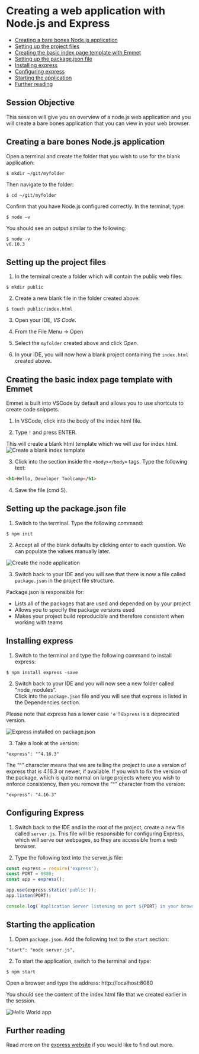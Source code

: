 # Creating a web application with Node.js and Express

* [Creating a bare bones Node.js application](#node)  
* [Setting up the project files](#setup)  
* [Creating the basic index page template with Emmet](#emmet)
* [Setting up the package.json file](#package)
* [Installing express](#express)
* [Configuring express](#confexpress)
* [Starting the application](#start)
* [Further reading](#further)

## Session Objective
This session will give you an overview of a node.js web application and you will create a bare bones application that you can view in your web browser.

<a name="node"></a>
## Creating a bare bones Node.js application

Open a terminal and create the folder that you wish to use for the blank application:

```
$ mkdir ~/git/myfolder
```
Then navigate to the folder:

```
$ cd ~/git/myfolder
```

Confirm that you have Node.js configured correctly.  In the terminal, type:

```
$ node –v
```
You should see an output similar to the following:

```
$ node -v 
v6.10.3
```
<a name="setup"></a>
## Setting up the project files

1. In the terminal create a folder which will contain the public web files:
```
$ mkdir public
```

2. Create a new blank file in the folder created above:

```
$ touch public/index.html
```

3. Open your IDE, *VS Code*.

4. From the File Menu -> Open

5. Select the `myfolder` created above and click *Open*.

6. In your IDE, you will now how a blank project containing the `index.html` created above.

<a name="emmet"></a>
## Creating the basic index page template with Emmet
Emmet is built into VSCode by default and allows you to use shortcuts to create code snippets.

1. In VSCode, click into the body of the index.html file.
 
2. Type `!` and press ENTER.

This will create a blank html template which we will use for index.html.
<img src="./resources/session_03_index_template.png" alt="Create a blank index template" />

3. Click into the section inside the `<body></body>` tags. Type the following text:

```html
<h1>Hello, Developer Toolcamp</h1>
```

4. Save the file (cmd S).

<a name="package"></a>
## Setting up the package.json file

1. Switch to the terminal.  Type the following command:

```
$ npm init
```

2. Accept all of the blank defaults by clicking enter to each question.  We can populate the values manually later.
<img src="./resources/session_03_npm_init.png" alt="Create the node application" />

3. Switch back to your IDE and you will see that there is now a file called `package.json` in the project file structure.

Package.json is responsible for:
* Lists all of the packages that are used and depended on by your project
* Allows you to specify the package versions used
* Makes your project build reproducible and therefore consistent when working with teams

<a name="express"></a>
## Installing express
1. Switch to the terminal and type the following command to install express:

```
$ npm install express -save
```

2. Switch back to your IDE and you will now see a new folder called “node_modules”.  
Click into the `package.json` file and you will see that express is listed in the Dependencies section.

Please note that express has a lower case `'e'`! `Express` is a deprecated version.

<img src="./resources/session_03_express.png" alt="Express installed on package.json" />

3. Take a look at the version:

```
"express": "^4.16.3"
```

The “^” character means that we are telling the project to use a version of express that is 4.16.3 or newer, if available.  If you wish to fix the version of the package, which is quite normal on large projects where you wish to enforce consistency, then you remove the “^” character from the version:

```
"express": "4.16.3"
```

<a name="confexpress"></a>
## Configuring Express

1. Switch back to the IDE and in the root of the project, create a new file called `server.js`.  This file will be responsible for configuring Express, which will serve our webpages, so they are accessible from a web browser.

3. Type the following text into the server.js file:

```javascript
const express = require('express');
const PORT = 8080;
const app = express();

app.use(express.static('public'));
app.listen(PORT);

console.log(`Application Server listening on port ${PORT} in your browser.`);
```

<a name="start"></a>
## Starting the application

1. Open `package.json`.  Add the following text to the `start` section:

```
"start": "node server.js",
```

2. To start the application, switch to the terminal and type:

```
$ npm start
```

Open a browser and type the address: http://localhost:8080

You should see the content of the index.html file that we created earlier in the session.

<img src="./resources/session_03_hello_world.png" alt="Hello World app" />


## Further reading
Read more on the [express website](https://expressjs.com/) if you would like to find out more.